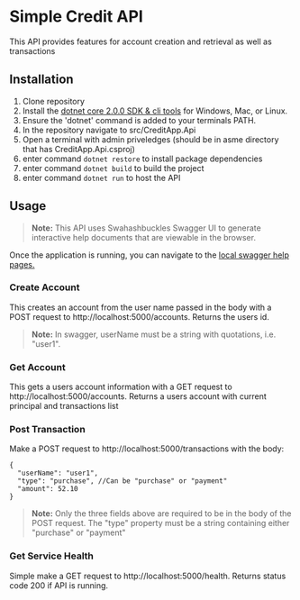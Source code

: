 # Simple Credit API

This API provides features for account creation and retrieval as well as transactions

## Installation

1. Clone repository
2. Install the [dotnet core 2.0.0 SDK & cli tools](https://www.microsoft.com/net/core#macos) for Windows, Mac, or Linux.
3. Ensure the 'dotnet' command is added to your terminals PATH.
4. In the repository navigate to src/CreditApp.Api 
5. Open a terminal with admin priveledges (should be in asme directory that has CreditApp.Api.csproj)
6. enter command ```dotnet restore``` to install package dependencies
7. enter command ```dotnet build``` to build the project
8. enter command ```dotnet run``` to host the API

## Usage

> **Note:** This API uses Swahashbuckles Swagger UI to generate interactive help documents that are viewable in the browser.

Once the application is running, you can navigate to the [local swagger help pages.](http://localhost:5000/swagger)

### Create Account
This creates an account from the user name passed in the body with a POST request to http://localhost:5000/accounts.
Returns the users id.

> **Note:** In swagger, userName must be a string with quotations, i.e. "user1".

### Get Account
This gets a users account information with a GET request to http://localhost:5000/accounts. 
Returns a users account with current principal and transactions list

### Post Transaction
Make a POST request to http://localhost:5000/transactions with the body:
```
{
  "userName": "user1",
  "type": "purchase", //Can be "purchase" or "payment"
  "amount": 52.10
}
```

> **Note:** Only the three fields above are required to be in the body of the POST request. The "type" property must be a string containing either "purchase" or "payment"

### Get Service Health
Simple make a GET request to http://localhost:5000/health.
Returns status code 200 if API is running.